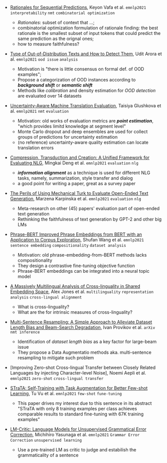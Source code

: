 
- [Rationales for Sequential Predictions](https://arxiv.org/pdf/2109.06387.pdf), Keyon Vafa et al. `emnlp2021` `interpretability` `nmt` `combinatorial optimization`
  
  - *Rationales*: subset of context that ...;
  - combinatorial optimization formulation of rationale finding: the best rationale is the smallest subset of input tokens that could predict the same prediction as the orignal ones;
  - how to measure faithfulness?


- [Type of Out-of-Distribution Texts and How to Detect Them](https://arxiv.org/pdf/2109.06827.pdf), Udit Arora et al. `emnlp2021` `ood issue` `analysis`
  
  - Motivation is "there is little consensus on formal def. of OOD examples";
  - Propose a categorization of OOD instances according to ***background shift*** or ***semantic shift***
  - Methods like *calibration* and density estimation for *OOD detection* are evaluated over 14 datasets


- [Uncertainty-Aware Machine Translation Evaluation](https://arxiv.org/pdf/2109.06352.pdf), Taisiya Glushkova et al. `emnlp2021` `nmt` `evaluation`
  
  - Motivation: old works of evaluation metrics are ***point estimation***, "which provides limitd knowledge at segment level"
  - Monte Carlo dropout and deep ensembles are used for collect groups of predictions for uncertainty estimation
  - (no reference) uncertainty-aware quality estimation can locate translation errors


- [Compression, Transduction and Creation: A Unified Framework for Evaluating NLG](https://arxiv.org/pdf/2109.06379.pdf), Mingkai Deng et al. `emnlp2021` `evaluation` `nlg`

  - ***information alignment*** as a technique is used for different NLG tasks, namely, summarization, style transfer and dialog
  - a good point for writing a paper, great as a survey paper

- [The Perils of Using Mechanical Turk to Evaluate Open-Ended Text Generation](https://arxiv.org/pdf/2109.06835.pdf), Marzena Karpinska et al. `emnlp2021` `evaluation` `nlg`

  - Meta-research on other (45) papers' evaluation part of open-ended text generation
  - Rethinking the faithfulness of text generation by GPT-2 and other big LMs

- [Phrase-BERT Improved Phrase Embeddings from BERT with an Application to Corpus Exploration](https://arxiv.org/pdf/2109.06304.pdf), Shufan Wang et al. `emnlp2021` `sentence embedding` `compositionality` `dataset analysis`

  - Motivation: old phrase-embedding-from-BERT methods lacks compositionality
  - They design a contrastive fine-tuning objective function
  - Phrase-BERT embeddings can be integrated into a neural topic model

- [A Massively Multilingual Analysis of Cross-linguality in Shared Embedding Space](https://arxiv.org/pdf/2109.06324.pdf), Alex Jones et al. `multilinguality` `representation analysis` `cross-lingual alignment`

  - What is cross-linguality?
  - What are the for intrinsic measures of cross-linguality?


- [Multi-Sentence Resampling: A Simple Approach to Alleviate Dataset Length Bias and Beam-Search Degradation](https://arxiv.org/pdf/2109.06253.pdf), Ivan Provikov et al. `arXiv` `nmt inference`

  - Identification of *dataset length bias* as a key factor for large-beam issue
  - They propose a Data Augmentatio methods aka. multi-sentence resampling to mitigate such problem

- [Improving Zero-shot Cross-lingual Transfer between Closely Related Languages by injecting Character-level Noise], Noemi Aepli et al. `emnlp2021` `zero-shot` `cross-lingual transfer`

- [STraTA: Self-Training with Task Augmentation for Better Few-shot Learning](https://arxiv.org/pdf/2109.06270.pdf), Tu Vu et al. `emnlp2021` `few-shot` `fune-tuning`

  - This paper drives my interest due to this sentence in its abstract "STraTA with only 8 training examples per class achieves comparable results to standard fine-tuning with 67K training examples"

- [LM-Critic: Language Models for Unsupervised Grammatical Error Correction](https://arxiv.org/pdf/2109.06822.pdf), Michihiro Yasunaga et al. `emnlp2021` `Grammar Error Correction` `unsupervised learning`

  - Use a pre-trained LM as critic to judge and estabilish the grammaticality of a sentence
